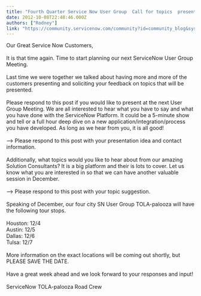 ```yaml
---
title: "Fourth Quarter Service Now User Group  Call for topics  presenters"
date: 2012-10-08T22:48:46.000Z
authors: ["Rodney"]
link: "https://community.servicenow.com/community?id=community_blog&sys_id=e91eee2ddbd0dbc01dcaf3231f9619ad"
---
```

<p>Our Great Service Now Customers,<br /><br />It is that time again. Time to start planning our next ServiceNow User Group Meeting.<br /><br />Last time we were together we talked about having more and more of the customers presenting and soliciting your feedback on topics that will be presented.<br /><br />Please respond to this post if you would like to present at the next User Group Meeting. We are all interested to hear what you have to say and what you have done with the ServiceNow Platform. It could be a 5-minute show and tell or a full hour deep dive on a new application/integration/process you have developed. As long as we hear from you, it is all good!<br /><br />--&gt; Please respond to this post with your presentation idea and contact information.<br /><br />Additionally, what topics would you like to hear about from our amazing Solution Consultants? It is a big platform and their is lots to cover. Let us know what you are interested in so that we can have another valuable session in December.<br /><br />--&gt; Please respond to this post with your topic suggestion.<br /><br />Speaking of December, our four city SN User Group TOLA-palooza will have the following tour stops.<br /><br />Houston: 12/4<br />Austin: 12/5 <br />Dallas: 12/6<br />Tulsa: 12/7<br /><br />More information on the exact locations will be coming out shortly, but PLEASE SAVE THE DATE.<br /><br />Have a great week ahead and we look forward to your responses and input!<br /><br />ServiceNow TOLA-palooza Road Crew</p>